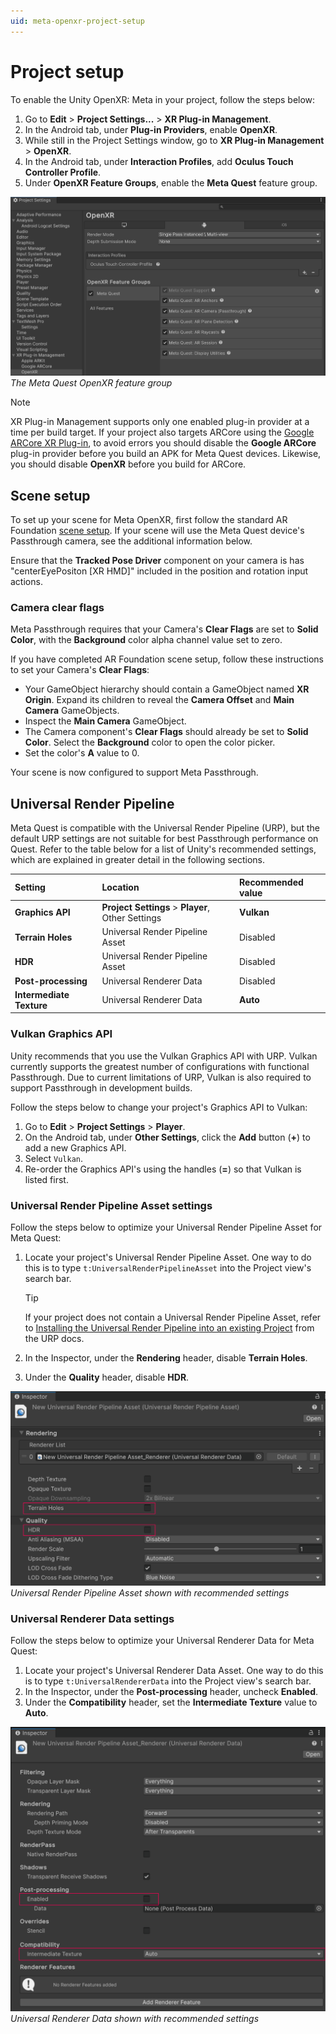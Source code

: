 ```yaml
---
uid: meta-openxr-project-setup
---
```

# Project setup

To enable the Unity OpenXR: Meta in your project, follow the steps below:

1. Go to **Edit** > **Project Settings...** > **XR Plug-in Management**.
2. In the Android tab, under **Plug-in Providers**, enable **OpenXR**.
3. While still in the Project Settings window, go to **XR Plug-in Management** > **OpenXR**.
4. In the Android tab, under **Interaction Profiles**, add **Oculus Touch Controller Profile**.
5. Under **OpenXR Feature Groups**, enable the **Meta Quest** feature group.

![Unity's Project Settings window is open to XR Plug-in Management > OpenXR, showing a list of enabled features in the Meta Quest feature group](images/openxr-features-all.png)<br/>*The Meta Quest OpenXR feature group*

> [!NOTE]
> XR Plug-in Management supports only one enabled plug-in provider at a time per build target. If your project also targets ARCore using the [Google ARCore XR Plug-in](https://docs.unity3d.com/Packages/com.unity.xr.arcore@5.0), to avoid errors you should disable the **Google ARCore** plug-in provider before you build an APK for Meta Quest devices. Likewise, you should disable **OpenXR** before you build for ARCore.

## Scene setup

To set up your scene for Meta OpenXR, first follow the standard AR Foundation [scene setup](https://docs.unity3d.com/Packages/com.unity.xr.arfoundation@5.0?subfolder=/manual/project-setup/scene-setup.html). If your scene will use the Meta Quest device's Passthrough camera, see the additional information below.

Ensure that the **Tracked Pose Driver** component on your camera is has "centerEyePositon [XR HMD]" included in the position and rotation input actions.

### Camera clear flags

Meta Passthrough requires that your Camera's **Clear Flags** are set to **Solid Color**, with the **Background** color alpha channel value set to zero.

If you have completed AR Foundation scene setup, follow these instructions to set your Camera's **Clear Flags**:

- Your GameObject hierarchy should contain a GameObject named **XR Origin**. Expand its children to reveal the **Camera Offset** and **Main Camera** GameObjects.
- Inspect the **Main Camera** GameObject.
- The Camera component's **Clear Flags** should already be set to **Solid Color**. Select the **Background** color to open the color picker.
- Set the color's **A** value to 0.

Your scene is now configured to support Meta Passthrough.

## Universal Render Pipeline

Meta Quest is compatible with the Universal Render Pipeline (URP), but the default URP settings are not suitable for best Passthrough performance on Quest. Refer to the table below for a list of Unity's recommended settings, which are explained in greater detail in the following sections.

| Setting                  | Location                                          | Recommended value |
| :----------------------- | :------------------------------------------------ | :---------------- |
| **Graphics API**         | **Project Settings** > **Player**, Other Settings | **Vulkan** |
| **Terrain Holes**        | Universal Render Pipeline Asset                   | Disabled |
| **HDR**                  | Universal Render Pipeline Asset                   | Disabled |
| **Post-processing**      | Universal Renderer Data                           | Disabled |
| **Intermediate Texture** | Universal Renderer Data                           | **Auto** |

### Vulkan Graphics API

Unity recommends that you use the Vulkan Graphics API with URP. Vulkan currently supports the greatest number of configurations with functional Passthrough. Due to current limitations of URP, Vulkan is also required to support Passthrough in development builds.

Follow the steps below to change your project's Graphics API to Vulkan:

1. Go to **Edit** > **Project Settings** > **Player**.
2. On the Android tab, under **Other Settings**, click the **Add** button (**+**) to add a new Graphics API.
3. Select `Vulkan`.
4. Re-order the Graphics API's using the handles (**=**) so that Vulkan is listed first.

### Universal Render Pipeline Asset settings

Follow the steps below to optimize your Universal Render Pipeline Asset for Meta Quest:

1. Locate your project's Universal Render Pipeline Asset. One way to do this is to type `t:UniversalRenderPipelineAsset` into the Project view's search bar.

    > [!TIP]
    > If your project does not contain a Universal Render Pipeline Asset, refer to [Installing the Universal Render Pipeline into an existing Project](https://docs.unity3d.com/Packages/com.unity.render-pipelines.universal@14.0/manual/InstallURPIntoAProject.html) from the URP docs.

2. In the Inspector, under the **Rendering** header, disable **Terrain Holes**.
3. Under the **Quality** header, disable **HDR**.

![URP Asset settings](images/urp_asset_settings.png)<br/>*Universal Render Pipeline Asset shown with recommended settings*

### Universal Renderer Data settings

Follow the steps below to optimize your Universal Renderer Data for Meta Quest:

1. Locate your project's Universal Renderer Data Asset. One way to do this is to type `t:UniversalRendererData` into the Project view's search bar.
2. In the Inspector, under the **Post-processing** header, uncheck **Enabled**.
3. Under the **Compatibility** header, set the **Intermediate Texture** value to **Auto**.

![Universal Renderer Data settings](images/urp_renderer_settings.png)<br/>*Universal Renderer Data shown with recommended settings*
